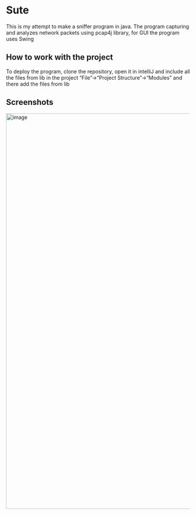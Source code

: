 
# Sute

This is my attempt to make a sniffer program in java. The program capturing and analyzes network packets using pcap4j library, for GUI the program uses Swing


## How to work with the project

To deploy the program, clone the repository, open it in intelliJ and include all the files from lib in the project “File”->“Project Structure”->“Modules” and there add the files from lib

## Screenshots
<img width="1851" height="1080" alt="image" src="https://github.com/user-attachments/assets/45574ad5-4b0d-402e-a748-8ff209bc6eba" />

